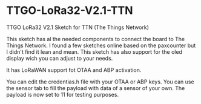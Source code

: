 # TTGO-LoRa32-V2.1-TTN
TTGO LoRa32 V2.1 Sketch for TTN (The Things Network)

This sketch has al the needed components to connect the board to The Things Network. I found a few sketches online based on the paxcounter but I didn't find it lean and mean. This sketch has also support for the oled display wich you can adjust to your needs.

It has LoRaWAN support fot OTAA and ABP activation.

You can edit the credentias.h file with your OTAA or ABP keys. You can use the sensor tab to fill the payload with data of a sensor of your own. The payload is now set to 11 for testing purposes.

